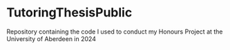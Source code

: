 # TutoringThesisPublic
Repository containing the code I used to conduct my Honours Project at the University of Aberdeen in 2024
